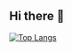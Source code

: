 ## Hi there 👋

[![Top Langs](https://github-readme-stats.vercel.app/api/top-langs/?username=rifqidaiva&layout=donut-vertical&theme=transparent)](https://github.com/anuraghazra/github-readme-stats)
